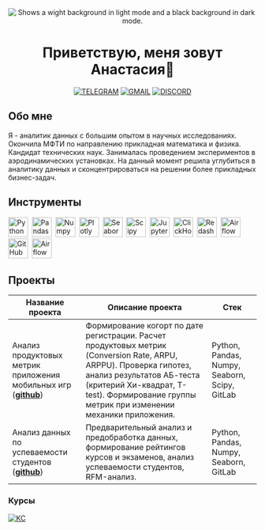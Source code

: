 


<div align="center">
	
<picture>
 <source media="(prefers-color-scheme: dark)" srcset="https://img.freepik.com/premium-photo/background-with-swirling-dots-and-lines-and-a-white-abstract-wave-generative-ai_449480-1079.jpg">
 <source media="(prefers-color-scheme: light)" srcset="https://art.kartinkof.club/uploads/posts/2023-07/thumbs/1688919401_art-kartinkof-club-p-zvukovie-volni-art-3.jpg">
 <img alt="Shows a wight background in light mode and a black background in dark mode." src="https://art.kartinkof.club/uploads/posts/2023-07/thumbs/1688919411_art-kartinkof-club-p-zvukovie-volni-art-42.jpg">
</picture>
	
# Приветствую, меня зовут Анастасия👋

  
[![TELEGRAM](https://img.shields.io/badge/TELEGRAM-0b0038??style=flat-square&logo=telegram)](https://t.me/AnastasiiaW)
[![GMAIL](https://img.shields.io/badge/-GMAIL-0b0038??style=flat-square&logo=gmail&logoColor=white)](mailto:a.volkova.mipt@gmail.com)
[![DISCORD](https://img.shields.io/badge/DISCORD-0b0038??style=flat-square&logo=DISCORD)](https://discordapp.com/users/ann_nimfa/)

</div>

## Обо мне
Я - аналитик данных с большим опытом в научных исследованиях. Окончила МФТИ по направлению прикладная математика и физика. Кандидат технических наук. Занималась проведением экспериментов в аэродинамических установках. На данный момент решила углубиться в аналитику данных и сконцентрироваться на решении более прикладных бизнес-задач.

## Инструменты 

<div>
  <img src="https://img.shields.io/badge/python-white?logo=python&style=for-the-badge" title="Python" alt="Python" height="40"/>&nbsp;
  <img src="https://img.shields.io/badge/pandas-white?logo=pandas&logoColor=blue&style=for-the-badge" title="Pandas" alt="Pandas" height="40"/>&nbsp;
  <img src="https://img.shields.io/badge/numpy-white?logo=numpy&logoColor=blue&style=for-the-badge" title="Numpy" alt="Numpy" height="40"/>&nbsp;
  <img src="https://img.shields.io/badge/plotly-white?logo=plotly&logoColor=blue&style=for-the-badge" title="Plotly" alt="Plotly" height="40"/>&nbsp;
  <img src="https://img.shields.io/badge/seaborn-white?logo=seaborn&style=for-the-badge" title="Seaborn" alt="Seaborn" height="40"/>&nbsp;	
  <img src="https://img.shields.io/badge/Scipy-white?logo=Scipy&logoColor=black&style=for-the-badge" title="Scipy" alt="Scipy" height="40"/>&nbsp;
  <img src="https://img.shields.io/badge/Jupyter_notebook-white?logo=Jupyter&style=for-the-badge" title="Jupyter" alt="Jupyter" height="40"/>&nbsp;
  <img src="https://img.shields.io/badge/Clickhouse-white?logo=Clickhouse&style=for-the-badge" title="ClickHouse" alt="ClickHouse" height="40"/>&nbsp;
  <img src="https://img.shields.io/badge/redash-white?logo=redash&logoColor=black&style=for-the-badge" title="Redash" alt="Redash" height="40"/>&nbsp;
  <img src="https://img.shields.io/badge/Tableau-white?logo=Tableau&s&logoColor=yellow&style=for-the-badge" title="Airflow" alt="Airflow" height="40"/>&nbsp;
  <img src="https://img.shields.io/badge/github-white?logo=github&logoColor=black&style=for-the-badge" title="GitHub" alt="GitHub" height="40"/>&nbsp;
  <img src="https://img.shields.io/badge/Airflow-white?logo=Airflow&style=for-the-badge" title="Airflow" alt="Airflow" height="40"/>&nbsp;
  
  
</div> 

## Проекты 

|Название проекта| Описание проекта| Стек|
|----------------|-----------------|-----|
|Анализ продуктовых метрик приложения мобильных игр  (__[github](https://github.com/AnnWolfff/Project_1_mobile_game_app)__)|Формирование когорт по дате регистрации. Расчет продуктовых метрик (Conversion Rate, ARPU, ARPPU). Проверка гипотез, анализ результатов АБ-теста (критерий Хи-квадрат, T-test). Формирование группы метрик при изменении механики приложения.|Python, Pandas, Numpy, Seaborn, Scipy, GitLab|
|Анализ данных по успеваемости студентов  (__[github](https://github.com/AnnWolfff/e-learning_project)__)|Предварительный анализ и предобработка данных, формирование рейтингов курсов и экзаменов, анализ успеваемости студентов, RFM-анализ.|Python, Pandas, Numpy, Seaborn, GitLab|

### Курсы
[![KC](https://img.shields.io/badge/Karpov.courses-Аналитик_данных-red)](https://lab.karpov.courses/certificate/4d8df27a-b8bc-42a3-b671-12ea4ab66d7d/)<br>

<!--
**AnnWolfff/AnnWolfff** is a ✨ _special_ ✨ repository because its `README.md` (this file) appears on your GitHub profile.

Here are some ideas to get you started:

- 🔭 I’m currently working on ...
- 🌱 I’m currently learning ...
- 👯 I’m looking to collaborate on ...
- 🤔 I’m looking for help with ...
- 💬 Ask me about ...
- 📫 How to reach me: ...
- 😄 Pronouns: ...
- ⚡ Fun fact: ...
-->
